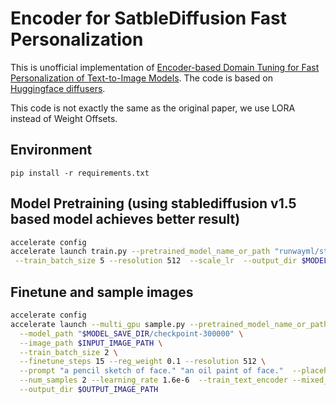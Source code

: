 # Encoder for SatbleDiffusion Fast Personalization 
This is unofficial implementation of [Encoder-based Domain Tuning for Fast Personalization of Text-to-Image Models](https://tuning-encoder.github.io/). The code is based on [Huggingface diffusers](https://github.com/huggingface/diffusers).

This code is not exactly the same as the original paper, we use LORA instead of Weight Offsets.


## Environment 
    pip install -r requirements.txt

## Model Pretraining (using stablediffusion v1.5 based model achieves better result)
```bash
accelerate config
accelerate launch train.py --pretrained_model_name_or_path "runwayml/stable-diffusion-v1-5" --images_dir $FFHQ_DIR --lr_scheduler constant_with_warmup \
 --train_batch_size 5 --resolution 512  --scale_lr  --output_dir $MODEL_SAVE_DIR --num_train_epochs 10 --save_steps 10000 --learning_rate 1.6e-6 --lr_scheduler cosine_with_restarts --reg_weight 0.01 --lora_rank 64 --placeholder_token face
```
## Finetune and sample images
```bash
accelerate config
accelerate launch --multi_gpu sample.py --pretrained_model_name_or_path "runwayml/stable-diffusion-v1-5" \
  --model_path "$MODEL_SAVE_DIR/checkpoint-300000" \
  --image_path $INPUT_IMAGE_PATH \
  --train_batch_size 2 \
  --finetune_steps 15 --reg_weight 0.1 --resolution 512 \
  --prompt "a pencil sketch of face." "an oil paint of face."  --placeholder_token face \
  --num_samples 2 --learning_rate 1.6e-6  --train_text_encoder --mixed_precision bf16 \
  --output_dir $OUTPUT_IMAGE_PATH

```
